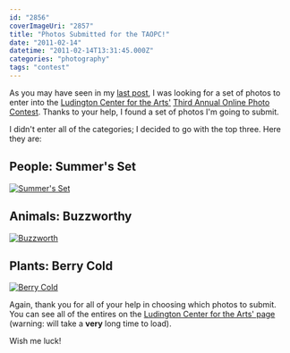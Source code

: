 ```yaml
---
id: "2856"
coverImageUri: "2857"
title: "Photos Submitted for the TAOPC!"
date: "2011-02-14"
datetime: "2011-02-14T13:31:45.000Z"
categories: "photography"
tags: "contest"
---
```


As you may have seen in my [last post](/2011/02/01/poll-third-annual-online-photo-contest/), I was looking for a set of photos to enter into the [Ludington Center for the Arts'](http://www.ludingtonartscouncil.org/) [Third Annual Online Photo Contest](http://www.ludingtonartscouncil.org/AnnouncementRetrieve.aspx?ID=25338). Thanks to your help, I found a set of photos I'm going to submit.

I didn't enter all of the categories; I decided to go with the top three. Here they are:

## People: Summer's Set

[![](http://assets.brandonmartinez.com/brandonmartinez/2011/02/201005235201.jpg "Summer's Set")](http://assets.brandonmartinez.com/brandonmartinez/2011/02/201005235201.jpg)

## Animals: Buzzworthy

[![](http://assets.brandonmartinez.com/brandonmartinez/2011/02/200908050851-575x431.jpg "Buzzworth")](http://assets.brandonmartinez.com/brandonmartinez/2011/02/200908050851.jpg)

## Plants: Berry Cold

[![](http://assets.brandonmartinez.com/brandonmartinez/2011/02/200912090021-575x383.jpg "Berry Cold")](http://assets.brandonmartinez.com/brandonmartinez/2011/02/200912090021.jpg)

Again, thank you for all of your help in choosing which photos to submit. You can see all of the entires on the [Ludington Center for the Arts' page](http://www.ludingtonartscouncil.org/photo-list#data1332345) (warning: will take a **very** long time to load).

Wish me luck!
